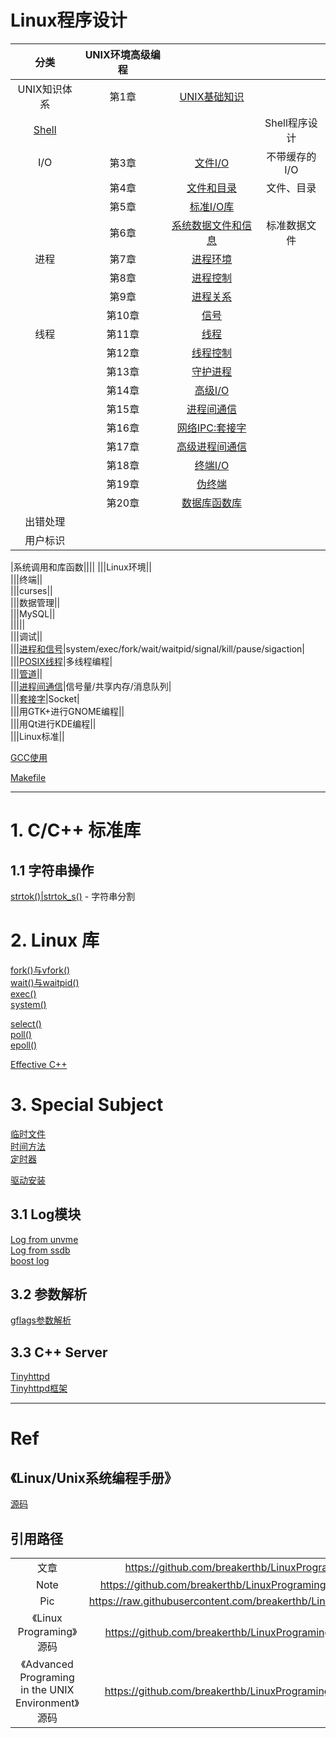 # Linux程序设计

|分类|UNIX环境高级编程|||
|:--:|:--:|:--:|:--:|
|UNIX知识体系|第1章|[UNIX基础知识](https://github.com/breakerthb/LinuxPrograming/blob/master/01-Basic.md)||
|[Shell](https://github.com/breakerthb/LinuxPrograming/blob/master/02-Shell.md)|||Shell程序设计| 
|I/O|第3章|[文件I/O](https://github.com/breakerthb/LinuxPrograming/blob/master/03-FileIO.md)|不带缓存的I/O|
||第4章|[文件和目录](https://github.com/breakerthb/LinuxPrograming/blob/master/04-File&Dir.md)|文件、目录|
||第5章|[标准I/O库](https://github.com/breakerthb/LinuxPrograming/blob/master/05-StarndardIO.md)||
||第6章|[系统数据文件和信息](https://github.com/breakerthb/LinuxPrograming/blob/master/06-SysDataFile.md)|标准数据文件|
|进程|第7章|[进程环境](https://github.com/breakerthb/LinuxPrograming/blob/master/07-ProcessEnv.md)||
||第8章|[进程控制](https://github.com/breakerthb/LinuxPrograming/blob/master/08-ProcessCtrl.md)||
||第9章|[进程关系](https://github.com/breakerthb/LinuxPrograming/blob/master/09-ProcessRelation.md)||
||第10章|[信号](https://github.com/breakerthb/LinuxPrograming/blob/master/10-Signal.md)||
|线程|第11章|[线程](https://github.com/breakerthb/LinuxPrograming/blob/master/11-Thread.md)||
||第12章|[线程控制](https://github.com/breakerthb/LinuxPrograming/blob/master/12-ThreadCtrl.md)||
||第13章|[守护进程](https://github.com/breakerthb/LinuxPrograming/blob/master/13-Daemon.md)||
||第14章|[高级I/O]()||
||第15章|[进程间通信]()||
||第16章|[网络IPC:套接字]()||
||第17章|[高级进程间通信]()||
||第18章|[终端I/O]()||
||第19章|[伪终端]()||
||第20章|[数据库函数库]()||
|出错处理||||
|用户标识||||

|系统调用和库函数||||
|||Linux环境||  
|||终端||  
|||curses||  
|||数据管理||  
|||MySQL||  
|||||  
|||调试||  
|||[进程和信号](https://github.com/breakerthb/LinuxPrograming/blob/master/11_ProcessAndSignal.md)|system/exec/fork/wait/waitpid/signal/kill/pause/sigaction|  
|||[POSIX线程](https://github.com/breakerthb/LinuxPrograming/blob/master/12_Thread.md)|多线程编程|    
|||[管道](https://github.com/breakerthb/LinuxPrograming/blob/master/13_Pipe.md)||  
|||[进程间通信](https://github.com/breakerthb/LinuxPrograming/blob/master/14_ShareBuf.md)|信号量/共享内存/消息队列|  
|||[套接字](https://github.com/breakerthb/LinuxPrograming/blob/master/15_Socket.md)|Socket|  
|||用GTK+进行GNOME编程||  
|||用Qt进行KDE编程||  
|||Linux标准||  

[GCC使用](https://github.com/breakerthb/LinuxPrograming/blob/master/GCC.md)

[Makefile](https://github.com/breakerthb/LinuxPrograming/blob/master/Makefile.md)

----

# 1. C/C++ 标准库

## 1.1 字符串操作

[strtok()|strtok_s()](https://github.com/breakerthb/LinuxPrograming/blob/master/CStandard/strtok.md) - 字符串分割


# 2. Linux 库

[fork()与vfork()](https://github.com/breakerthb/LinuxPrograming/blob/master/NoteBook/fork.md)  
[wait()与waitpid()](https://github.com/breakerthb/LinuxPrograming/blob/master/NoteBook/wait.md)  
[exec()](https://github.com/breakerthb/LinuxPrograming/blob/master/NoteBook/exec.md)  
[system()](https://github.com/breakerthb/LinuxPrograming/blob/master/NoteBook/system.md)  

[select()](https://github.com/breakerthb/LinuxPrograming/tree/master/NoteBook/select.md)  
[poll()](https://github.com/breakerthb/LinuxPrograming/tree/master/NoteBook/poll.md)  
[epoll()](https://github.com/breakerthb/LinuxPrograming/tree/master/NoteBook/epoll.md)   

[Effective C++](https://github.com/breakerthb/LinuxPrograming/tree/master/NoteBook/EffectiveC.md)   

# 3. Special Subject

[临时文件](https://github.com/breakerthb/LinuxPrograming/blob/master/NoteBook/TempFile.md)  
[时间方法](https://github.com/breakerthb/LinuxPrograming/tree/master/NoteBook/Time.md)  
[定时器](https://github.com/breakerthb/LinuxPrograming/tree/master/NoteBook/Timer.md)  

[驱动安装](https://github.com/breakerthb/LinuxPrograming/tree/master/NoteBook/DriverInstall.md)  

## 3.1 Log模块

[Log from unvme](https://github.com/breakerthb/unvme/tree/log)  
[Log from ssdb](https://github.com/breakerthb/CXXLog)  
[boost log](https://github.com/breakerthb/BoostLogUsage)  

## 3.2 参数解析

[gflags参数解析](https://www.zybuluo.com/breakerthb/note/609329)

## 3.3 C++ Server

[Tinyhttpd](https://github.com/breakerthb/Tinyhttpd)  
[Tinyhttpd框架](https://github.com/breakerthb/Tinyhttpd/tree/reuse)

----

# Ref 

## 《Linux/Unix系统编程手册》

[源码](http://www.man7.org/tlpi/code/online/all_files_by_chapter.html)

## 引用路径

|||
|:-:|:-:|
|文章|<https://github.com/breakerthb/LinuxPrograming/blob/master>|  
|Note|<https://github.com/breakerthb/LinuxPrograming/blob/master/NoteBook>|
|Pic|<https://raw.githubusercontent.com/breakerthb/LinuxPrograming/master/PIC>|
|《Linux Programing》源码|<https://github.com/breakerthb/LinuxPrograming/blob/master/SRC_LP>|
|《Advanced Programing in the UNIX Environment》源码|<https://github.com/breakerthb/LinuxPrograming/blob/master/SRC_AP>|





